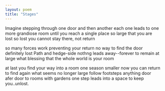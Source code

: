 ```yaml
---
layout: poem
title: "Stages"
---
```


Imagine stepping through one door
and then another each one leads
to one more grandiose room
until you reach a single place so large
that you are lost
so lost you cannot stay there, not return

so many forces work preventing your return
no way to find the door
definitely lost
Path and hedge-side nothng  leads
away--forever to remain at large
what  blessing that the whole world is your room

at last you find your way into a room
one season smaller now you can return
to find again what seems no longer large
follow footsteps anything door afer door
to rooms with gardens one step leads
into a space to  keep you..unlost.

